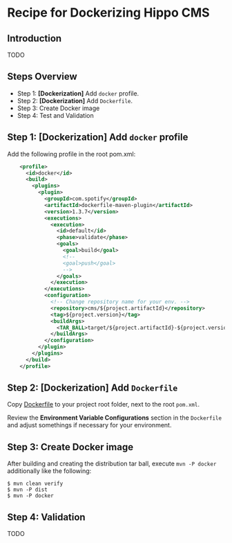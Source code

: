 # Recipe for Dockerizing Hippo CMS

## Introduction

TODO

## Steps Overview

- Step 1: **\[Dockerization\]** Add ```docker``` profile.
- Step 2: **\[Dockerization\]** Add ```Dockerfile```.
- Step 3: Create Docker image
- Step 4: Test and Validation

## Step 1: \[Dockerization\] Add ```docker``` profile

Add the following profile in the root pom.xml:

```xml
    <profile>
      <id>docker</id>
      <build>
        <plugins>
          <plugin>
            <groupId>com.spotify</groupId>
            <artifactId>dockerfile-maven-plugin</artifactId>
            <version>1.3.7</version>
            <executions>
              <execution>
                <id>default</id>
                <phase>validate</phase>
                <goals>
                  <goal>build</goal>
                  <!--
                  <goal>push</goal>
                  -->
                </goals>
              </execution>
            </executions>
            <configuration>
              <!-- Change repository name for your env. -->
              <repository>cms/${project.artifactId}</repository>
              <tag>${project.version}</tag>
              <buildArgs>
                <TAR_BALL>target/${project.artifactId}-${project.version}-distribution.tar.gz</TAR_BALL>
              </buildArgs>
            </configuration>
          </plugin>
        </plugins>
      </build>
    </profile>
```

## Step 2: \[Dockerization\] Add ```Dockerfile``` 

Copy [Dockerfile](examples/Dockerfile) to your project root folder, next to the root ```pom.xml```.

Review the **Environment Variable Configurations** section in the ```Dockerfile``` and adjust somethings if necessary for your environment.

## Step 3: Create Docker image

After building and creating the distribution tar ball, execute ```mvn -P docker``` additionally like the following:

```
$ mvn clean verify
$ mvn -P dist
$ mvn -P docker
```

## Step 4: Validation

TODO
